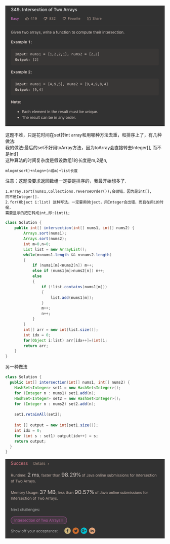 ![GitHub Logo](/image/349.1.png)

这题不难，只是花时间在set转int array和用哪种方法去重，和排序上了，有几种做法:<br>
我的做法:最后的set不好用toArray方法，因为toArray会直接转去Integer[], 而不是int[]<br>
这种算法的时间复杂度是假设数组1的长度是m,2是n,
    
    mlogm(sort)+nlogn+(n或m)+list长度
注意：这题没要求返回数组一定要是排序的，我最开始想多了.
    
    1.Array.sort(nums1,Collections.reverseOrder());会抛错，因为是int[],
    而不是Integer[].
    2.for(Object i:list) 这种写法，一定要用Object，用Integer会出错，而且在用i的时候，
    需要显示的把它转成int,即:(int)i;

```java
class Solution {
    public int[] intersection(int[] nums1, int[] nums2) {    
        Arrays.sort(nums1);
        Arrays.sort(nums2);
        int m=0,n=0;
        List list = new ArrayList();
        while(m<nums1.length && n<nums2.length)
        {
            if (nums1[m]<nums2[n]) m++;    
            else if (nums1[m]>nums2[n]) n++;
            else
            {
                if (!list.contains(nums1[m]))
                {
                    list.add(nums1[m]);
                }
                m++;
                n++;
            }
        }
        int[] arr = new int[list.size()];
        int idx = 0;
        for(Object i:list) arr[idx++]=(int)i;
        return arr;
    }
}
```

另一种做法

```java
class Solution {
  public int[] intersection(int[] nums1, int[] nums2) {
    HashSet<Integer> set1 = new HashSet<Integer>();
    for (Integer n : nums1) set1.add(n);
    HashSet<Integer> set2 = new HashSet<Integer>();
    for (Integer n : nums2) set2.add(n);

    set1.retainAll(set2);

    int [] output = new int[set1.size()];
    int idx = 0;
    for (int s : set1) output[idx++] = s;
    return output;
  }
}
```

![GitHub Logo](/image/349.2.png)